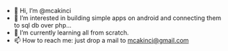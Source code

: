 - 👋 Hi, I’m @mcakinci
- 👀 I’m interested in building simple apps on android and connecting them to sql db over php...
- 🌱 I’m currently learning all from scratch.
- 📫 How to reach me: just drop a mail to mcakinci@gmail.com

<!---
mcakinci/mcakinci is a ✨ special ✨ repository because its `README.md` (this file) appears on your GitHub profile.
You can click the Preview link to take a look at your changes.
--->
